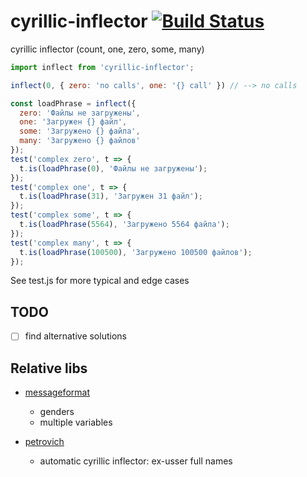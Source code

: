 # cyrillic-inflector [![Build Status](https://travis-ci.org/a-x-/cyrillic-inflector.svg?branch=master)](https://travis-ci.org/a-x-/cyrillic-inflector)
cyrillic inflector (count, one, zero, some, many)

```js
import inflect from 'cyrillic-inflector';

inflect(0, { zero: 'no calls', one: '{} call' }) // --> no calls

const loadPhrase = inflect({
  zero: 'Файлы не загружены',
  one: 'Загружен {} файл',
  some: 'Загружено {} файла',
  many: 'Загружено {} файлов'
});
test('complex zero', t => {
  t.is(loadPhrase(0), 'Файлы не загружены');
});
test('complex one', t => {
  t.is(loadPhrase(31), 'Загружен 31 файл');
});
test('complex some', t => {
  t.is(loadPhrase(5564), 'Загружено 5564 файла');
});
test('complex many', t => {
  t.is(loadPhrase(100500), 'Загружено 100500 файлов');
});
```

See test.js for more typical and edge cases


## TODO
- [ ] find alternative solutions

## Relative libs
- [messageformat]
  - genders
  - multiple variables

- [petrovich]
  - automatic cyrillic inflector: ex-usser full names
    
[messageformat]: https://github.com/messageformat/messageformat.js
[petrovich]: https://github.com/petrovich/petrovich-js
